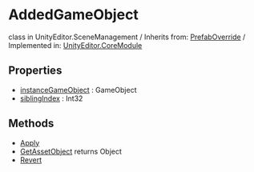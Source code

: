 # AddedGameObject
class in UnityEditor.SceneManagement
 / Inherits from: <a href="https://docs.unity3d.com/6000.0/Documentation/ScriptReference/PrefabOverride.html" target="_blank">PrefabOverride</a> / Implemented in: <a href="https://docs.unity3d.com/6000.0/Documentation/ScriptReference/UnityEditor.CoreModule.html" target="_blank">UnityEditor.CoreModule</a>
## Properties
- <a href="https://docs.unity3d.com/6000.0/Documentation/ScriptReference/AddedGameObject-instanceGameObject.html" target="_blank">instanceGameObject</a> : GameObject
- <a href="https://docs.unity3d.com/6000.0/Documentation/ScriptReference/AddedGameObject-siblingIndex.html" target="_blank">siblingIndex</a> : Int32
## Methods
- <a href="https://docs.unity3d.com/6000.0/Documentation/ScriptReference/AddedGameObject.Apply.html" target="_blank">Apply</a>
- <a href="https://docs.unity3d.com/6000.0/Documentation/ScriptReference/AddedGameObject.GetAssetObject.html" target="_blank">GetAssetObject</a> returns Object
- <a href="https://docs.unity3d.com/6000.0/Documentation/ScriptReference/AddedGameObject.Revert.html" target="_blank">Revert</a>
